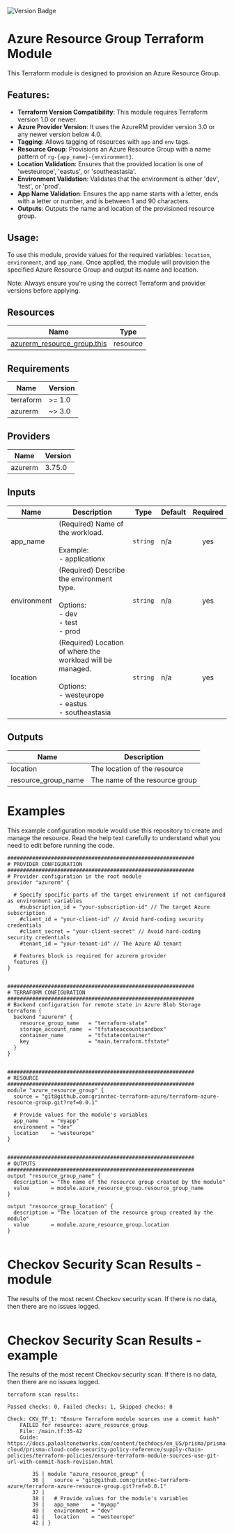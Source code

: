 

<!-- BEGIN_TF_DOCS -->
![Version Badge](https://img.shields.io/badge/Tag-0.0.1-blue)
# Azure Resource Group Terraform Module

This Terraform module is designed to provision an Azure Resource Group.

## Features:
- **Terraform Version Compatibility**: This module requires Terraform version 1.0 or newer.
- **Azure Provider Version**: It uses the AzureRM provider version 3.0 or any newer version below 4.0.
- **Tagging**: Allows tagging of resources with `app` and `env` tags.
- **Resource Group**: Provisions an Azure Resource Group with a name pattern of `rg-{app_name}-{environment}`.
- **Location Validation**: Ensures that the provided location is one of 'westeurope', 'eastus', or 'southeastasia'.
- **Environment Validation**: Validates that the environment is either 'dev', 'test', or 'prod'.
- **App Name Validation**: Ensures the app name starts with a letter, ends with a letter or number, and is between 1 and 90 characters.
- **Outputs**: Outputs the name and location of the provisioned resource group.

## Usage:
To use this module, provide values for the required variables: `location`, `environment`, and `app_name`.
Once applied, the module will provision the specified Azure Resource Group and output its name and location.

Note: Always ensure you're using the correct Terraform and provider versions before applying.
## Resources

| Name | Type |
|------|------|
| [azurerm_resource_group.this](https://registry.terraform.io/providers/hashicorp/azurerm/latest/docs/resources/resource_group) | resource |
## Requirements

| Name | Version |
|------|---------|
| terraform | >= 1.0 |
| azurerm | ~> 3.0 |
## Providers

| Name | Version |
|------|---------|
| azurerm | 3.75.0 |
## Inputs

| Name | Description | Type | Default | Required |
|------|-------------|------|---------|:--------:|
| app\_name | (Required) Name of the workload.<br><br>  Example:<br>  - applicationx | `string` | n/a | yes |
| environment | (Required) Describe the environment type.<br><br>  Options:<br>  - dev<br>  - test<br>  - prod | `string` | n/a | yes |
| location | (Required) Location of where the workload will be managed.<br><br>  Options:<br>  - westeurope<br>  - eastus<br>  - southeastasia | `string` | n/a | yes |

## Outputs

| Name | Description |
|------|-------------|
| location | The location of the resource |
| resource\_group\_name | The name of the resource group |

# Examples
This example configuration module would use this repository to create and manage the resource. Read the help text carefully to understand what you need to edit before running the code.

```hcl
############################################################
# PROVIDER CONFIGURATION
############################################################
# Provider configuration in the root module
provider "azurerm" {
  
  # Specify specific parts of the target environment if not configured as environment variables
    #subscription_id = "your-subscription-id" // The target Azure subscription
    #client_id = "your-client-id" // Avoid hard-coding security credentials
    #client_secret = "your-client-secret" // Avoid hard-coding security credentials
    #tenant_id = "your-tenant-id" // The Azure AD tenant
    
  # Features block is required for azurerm provider
  features {}
}


############################################################
# TERRAFORM CONFIGURATION
############################################################
# Backend configuration for remote state in Azure Blob Storage
terraform {
  backend "azurerm" {
    resource_group_name   = "terraform-state"
    storage_account_name  = "tfstateaccountsandbox"
    container_name        = "tfstatecontainer"
    key                   = "main.terraform.tfstate"
  }
}


############################################################
# RESOURCE
############################################################
module "azure_resource_group" {
  source = "git@github.com:grinntec-terraform-azure/terraform-azure-resource-group.git?ref=0.0.1"

  # Provide values for the module's variables
  app_name    = "myapp"
  environment = "dev"
  location    = "westeurope"
}


############################################################
# OUTPUTS
############################################################
output "resource_group_name" {
  description = "The name of the resource group created by the module"
  value       = module.azure_resource_group.resource_group_name
}

output "resource_group_location" {
  description = "The location of the resource group created by the module"
  value       = module.azure_resource_group.location
}


```

# Checkov Security Scan Results - module
The results of the most recent Checkov security scan. If there is no data, then there are no issues logged.

```hcl

```

# Checkov Security Scan Results - example
The results of the most recent Checkov security scan. If there is no data, then there are no issues logged.

```hcl
terraform scan results:

Passed checks: 0, Failed checks: 1, Skipped checks: 0

Check: CKV_TF_1: "Ensure Terraform module sources use a commit hash"
	FAILED for resource: azure_resource_group
	File: /main.tf:35-42
	Guide: https://docs.paloaltonetworks.com/content/techdocs/en_US/prisma/prisma-cloud/prisma-cloud-code-security-policy-reference/supply-chain-policies/terraform-policies/ensure-terraform-module-sources-use-git-url-with-commit-hash-revision.html

		35 | module "azure_resource_group" {
		36 |   source = "git@github.com:grinntec-terraform-azure/terraform-azure-resource-group.git?ref=0.0.1"
		37 | 
		38 |   # Provide values for the module's variables
		39 |   app_name    = "myapp"
		40 |   environment = "dev"
		41 |   location    = "westeurope"
		42 | }

```
<!-- END_TF_DOCS -->
